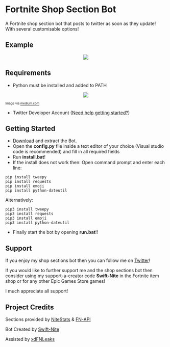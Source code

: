# Fortnite Shop Section Bot
A Fortnite shop section bot that posts to twitter as soon as they update! With several customisable options!

## Example
<p align="center">
    <img src="https://cdn.discordapp.com/attachments/802370450561826817/1060449873268314132/example.png">
</p>

## Requirements
- Python must be installed and added to PATH
<p align="center">
    <img src="https://user-images.githubusercontent.com/74127135/212615961-10c507f5-01de-483a-914b-3270109cdb2b.png">
</p>

 <sub><sup>Image via [medium.com](https://medium.com/@omoshalewa/why-you-should-add-python-to-path-and-how-58693c17c443) </sub></sup>
 
- Twitter Developer Account ([Need help getting started?](https://user-images.githubusercontent.com/74127135/212613649-91012cd1-c02c-418a-a8e8-695ab4aeced0.mp4))

## Getting Started
- [Download](https://github.com/swiftnite/Fortnite-Shop-Sections-Bot/archive/refs/heads/main.zip) and extract the Bot.
- Open the **config.py** file inside a text editor of your choice (Visual studio code is recommended) and fill in all required fields
- Run **install.bat**! 
- If the install does not work then:
Open command prompt and enter each line:
~~~
pip install tweepy
pip install requests
pip install emoji
pip install python-dateutil
~~~
Alternatively: 
~~~
pip3 install tweepy
pip3 install requests
pip3 install emoji
pip3 install python-dateutil
~~~

- Finally start the bot by opening **run.bat**!!

## Support
If you enjoy my shop sections bot then you can follow me on [Twitter](https://twitter.com/intent/follow?screen_name=SwiftNite)!

If you would like to further support me and the shop sections bot then consider using my support-a-creator code **Swift-Nite** in the Fortnite item shop or for any other Epic Games Store games!

I much appreciate all support!

## Project Credits
Sections provided by [NiteStats](https://nitestats.com/) & [FN-API](https://fn-api.com/)

Bot Created by [Swift-Nite](https://twitter.com/intent/follow?screen_name=SwiftNite)

Assisted by [xdFNLeaks](https://twitter.com/intent/follow?screen_name=xdFNLeaks)
